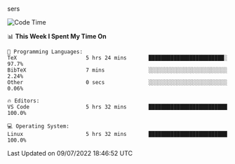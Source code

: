 sers
<!--START_SECTION:waka-->
![Code Time](http://img.shields.io/badge/Code%20Time-0%20secs-blue)

📊 **This Week I Spent My Time On** 

```text
💬 Programming Languages: 
TeX                      5 hrs 24 mins       ████████████████████████░   97.7% 
BibTeX                   7 mins              ░░░░░░░░░░░░░░░░░░░░░░░░░   2.24% 
Other                    0 secs              ░░░░░░░░░░░░░░░░░░░░░░░░░   0.06%

🔥 Editors: 
VS Code                  5 hrs 32 mins       █████████████████████████   100.0%

💻 Operating System: 
Linux                    5 hrs 32 mins       █████████████████████████   100.0%

```


 Last Updated on 09/07/2022 18:46:52 UTC
<!--END_SECTION:waka-->
